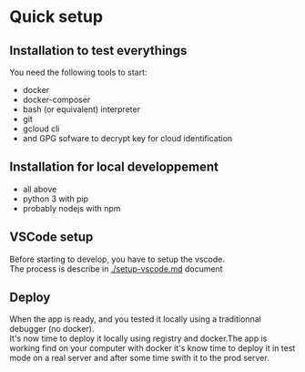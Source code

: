 # Quick setup 

## Installation to test everythings
You need the following tools to start:
- docker
- docker-composer
- bash (or equivalent) interpreter
- git
- gcloud cli 
- and GPG sofware to decrypt key for cloud identification

## Installation for local developpement
- all above
- python 3 with pip
- probably nodejs with npm

## VSCode setup
Before starting to develop, you have to setup the vscode. <br/>
The process is describe in <a href='./setup-vscode.md'>./setup-vscode.md</a> document

## Deploy
When the app is ready, and you tested it locally using a traditionnal debugger (no docker). <br/>
It's now time to deploy it locally using registry and docker.The app is working find on your computer with docker it's know time to deploy it in test mode on a real server and after some time swith it to the prod server.









